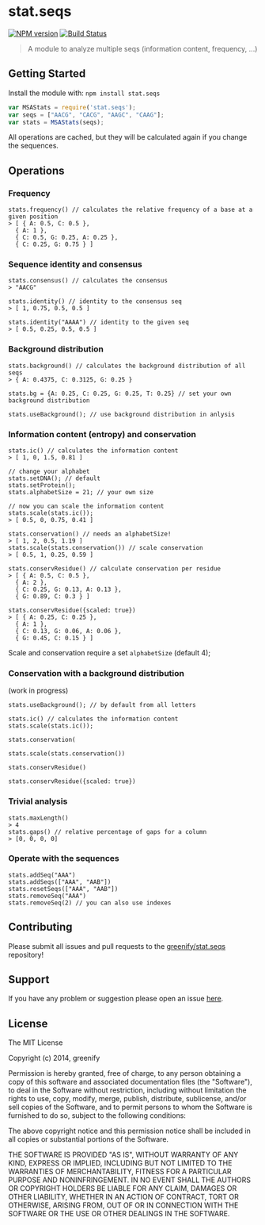 # stat.seqs

[![NPM version](http://img.shields.io/npm/v/stat.seqs.svg)](https://www.npmjs.org/package/stat.seqs) 
[![Build Status](https://secure.travis-ci.org/greenify/stat.seqs.png?branch=master)](http://travis-ci.org/greenify/stat.seqs) 

> A module to analyze multiple seqs (information content, frequency, ...)

## Getting Started
Install the module with: `npm install stat.seqs`

```javascript
var MSAStats = require('stat.seqs');
var seqs = ["AACG", "CACG", "AAGC", "CAAG"];
var stats = MSAStats(seqs);
```

All operations are cached, but they will be calculated again if you change the sequences.

## Operations

### Frequency

```
stats.frequency() // calculates the relative frequency of a base at a given position
> [ { A: 0.5, C: 0.5 },
  { A: 1 },
  { C: 0.5, G: 0.25, A: 0.25 },
  { C: 0.25, G: 0.75 } ]
```

### Sequence identity and consensus

```
stats.consensus() // calculates the consensus
> "AACG"

stats.identity() // identity to the consensus seq
> [ 1, 0.75, 0.5, 0.5 ]

stats.identity("AAAA") // identity to the given seq
> [ 0.5, 0.25, 0.5, 0.5 ]
```


### Background distribution

```
stats.background() // calculates the background distribution of all seqs
> { A: 0.4375, C: 0.3125, G: 0.25 }

stats.bg = {A: 0.25, C: 0.25, G: 0.25, T: 0.25} // set your own background distribution

stats.useBackground(); // use background distribution in anlysis
```

### Information content (entropy) and conservation

```
stats.ic() // calculates the information content
> [ 1, 0, 1.5, 0.81 ]

// change your alphabet
stats.setDNA(); // default
stats.setProtein();
stats.alphabetSize = 21; // your own size

// now you can scale the information content 
stats.scale(stats.ic());
> [ 0.5, 0, 0.75, 0.41 ]

stats.conservation() // needs an alphabetSize!
> [ 1, 2, 0.5, 1.19 ]
stats.scale(stats.conservation()) // scale conservation 
> [ 0.5, 1, 0.25, 0.59 ]

stats.conservResidue() // calculate conservation per residue
> [ { A: 0.5, C: 0.5 },
  { A: 2 },
  { C: 0.25, G: 0.13, A: 0.13 },
  { G: 0.89, C: 0.3 } ]

stats.conservResidue({scaled: true}) 
> [ { A: 0.25, C: 0.25 },
  { A: 1 },
  { C: 0.13, G: 0.06, A: 0.06 },
  { G: 0.45, C: 0.15 } ]
```

Scale and conservation require a set `alphabetSize` (default 4);


### Conservation with a background distribution

(work in progress)

```
stats.useBackground(); // by default from all letters

stats.ic() // calculates the information content
stats.scale(stats.ic());

stats.conservation(

stats.scale(stats.conservation())

stats.conservResidue() 

stats.conservResidue({scaled: true}) 
```

### Trivial analysis

```
stats.maxLength() 
> 4
stats.gaps() // relative percentage of gaps for a column
> [0, 0, 0, 0]
```

### Operate with the sequences

```
stats.addSeq("AAA")
stats.addSeqs(["AAA", "AAB"])
stats.resetSeqs(["AAA", "AAB"])
stats.removeSeq("AAA")
stats.removeSeq(2) // you can also use indexes
```

## Contributing

Please submit all issues and pull requests to the [greenify/stat.seqs](http://github.com/greenify/stat.seqs) repository!

## Support
If you have any problem or suggestion please open an issue [here](https://github.com/greenify/stat.seqs/issues).

## License 

The MIT License

Copyright (c) 2014, greenify

Permission is hereby granted, free of charge, to any person
obtaining a copy of this software and associated documentation
files (the "Software"), to deal in the Software without
restriction, including without limitation the rights to use,
copy, modify, merge, publish, distribute, sublicense, and/or sell
copies of the Software, and to permit persons to whom the
Software is furnished to do so, subject to the following
conditions:

The above copyright notice and this permission notice shall be
included in all copies or substantial portions of the Software.

THE SOFTWARE IS PROVIDED "AS IS", WITHOUT WARRANTY OF ANY KIND,
EXPRESS OR IMPLIED, INCLUDING BUT NOT LIMITED TO THE WARRANTIES
OF MERCHANTABILITY, FITNESS FOR A PARTICULAR PURPOSE AND
NONINFRINGEMENT. IN NO EVENT SHALL THE AUTHORS OR COPYRIGHT
HOLDERS BE LIABLE FOR ANY CLAIM, DAMAGES OR OTHER LIABILITY,
WHETHER IN AN ACTION OF CONTRACT, TORT OR OTHERWISE, ARISING
FROM, OUT OF OR IN CONNECTION WITH THE SOFTWARE OR THE USE OR
OTHER DEALINGS IN THE SOFTWARE.
